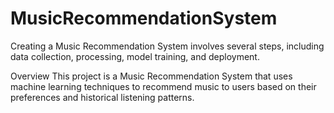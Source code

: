 # MusicRecommendationSystem
Creating a Music Recommendation System involves several steps, including data collection, processing, model training, and deployment.

Overview
This project is a Music Recommendation System that uses machine learning techniques to recommend music to users based on their preferences and historical listening patterns.
